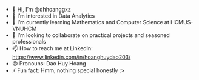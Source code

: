 - 👋 Hi, I’m @dhhoanggxz
- 👀 I’m interested in Data Analytics
- 🌱 I’m currently learning Mathematics and Computer Science at HCMUS-VNUHCM
- 💞️ I’m looking to collaborate on practical projects and seasoned professionals
- 📫 How to reach me at LinkedIn: https://www.linkedin.com/in/hoanghuydao203/
- 😄 Pronouns: Dao Huy Hoang
- ⚡ Fun fact: Hmm, nothing special honestly :>

<!---
dhhoanggxz/dhhoanggxz is a ✨ special ✨ repository because its `README.md` (this file) appears on your GitHub profile.
You can click the Preview link to take a look at your changes.
--->
